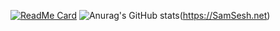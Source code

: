 [![ReadMe Card](https://github-readme-stats.vercel.app/api?username=SamSesh&show_icons=true?theme=blueberry)](https://SamSesh.net)
![Anurag's GitHub stats](https://github-readme-stats.vercel.app/api?username=anuraghazra&show_icons=true&theme=blueberry)(https://SamSesh.net)
